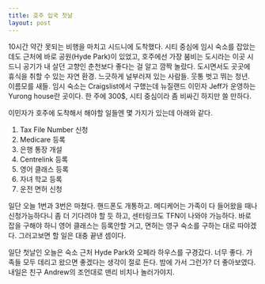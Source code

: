 ```yaml
---
title: 호주 입국 첫날
layout: post
---
```

10시간 약간 못되는 비행을 마치고 시드니에 도착했다. 시티 중심에 임시 숙소를 잡았는데도 근처에 바로 공원(Hyde Park)이 있었고, 호주에선 가장 붐비는 도시라는 이곳 시드니 공기가 내 살던 고향인 춘천보다 좋다는 걸 알고 깜짝 놀랐다. 도시면서도 곳곳에 휴식을 취할 수 있는 자연 환경. 느긋하게 널부러져 있는 사람들. 웃통 벗고 뛰는 청년. 이름모를 새들. 임시 숙소는 Craigslist에서 구했는데 뉴질랜드 이민자 Jeff가 운영하는 Yurong house란 곳이다. 한 주에 300$, 시티 중심이라 좀 비싸긴 하지만 쓸 만하다.

이민자가 호주에 도착해서 해야할 일들엔 몇 가지가 있는데 아래와 같다.

1. Tax File Number 신청  
2. Medicare 등록  
3. 은행 통장 개설  
4. Centrelink 등록  
5. 영어 클래스 등록  
6. 자녀 학교 등록  
7. 운전 면허 신청

일단 오늘 1번과 3번은 마쳤다. 핸드폰도 개통하고. 메디케어는 가족이 다 들어왔을 때나 신청가능하다니 좀 더 기다려야 할 듯 하고, 센터링크도 TFN이 나와야 가능하다. 바로 잡을 구해야 하니 영어 클래스는 등록안할 거고, 면허는 영구 숙소를 구하는 대로 따야겠다. 그러고보면 할 일은 대충 끝낸 셈이다. 

일단 첫날인 오늘은 숙소 근처 Hyde Park와 오페라 하우스를 구경갔다. 너무 좋다. 가족들 모두 데리고 왔으면 좋겠다는 생각이 절로 든다. 밤에 가서 그런가? 더 좋아보였다. 내일은 친구 Andrew의 조언대로 맨리 비치나 놀러가야지.